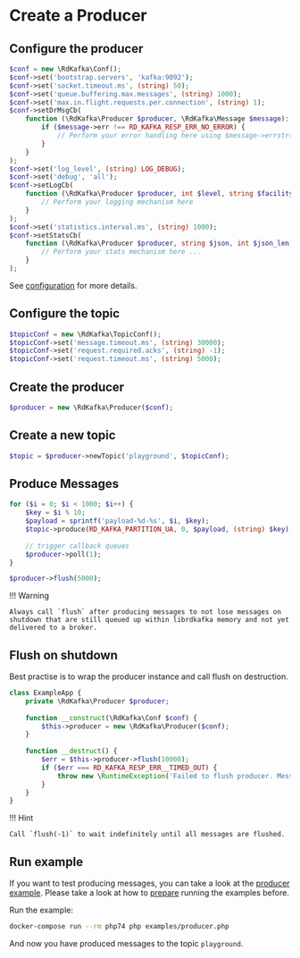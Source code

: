 # Create a Producer

## Configure the producer

```php
$conf = new \RdKafka\Conf();
$conf->set('bootstrap.servers', 'kafka:9092');
$conf->set('socket.timeout.ms', (string) 50);
$conf->set('queue.buffering.max.messages', (string) 1000);
$conf->set('max.in.flight.requests.per.connection', (string) 1);
$conf->setDrMsgCb(
    function (\RdKafka\Producer $producer, \RdKafka\Message $message): void {
        if ($message->err !== RD_KAFKA_RESP_ERR_NO_ERROR) {
            // Perform your error handling here using $message->errstr()
        }
    }
);
$conf->set('log_level', (string) LOG_DEBUG);
$conf->set('debug', 'all');
$conf->setLogCb(
    function (\RdKafka\Producer $producer, int $level, string $facility, string $message): void {
        // Perform your logging mechanism here
    }
);
$conf->set('statistics.interval.ms', (string) 1000);
$conf->setStatsCb(
    function (\RdKafka\Producer $producer, string $json, int $json_len, $opaque): void {
        // Perform your stats mechanism here ...
    }
);
```

See [configuration](configuration.md) for more details.

## Configure the topic

```php
$topicConf = new \RdKafka\TopicConf();
$topicConf->set('message.timeout.ms', (string) 30000);
$topicConf->set('request.required.acks', (string) -1);
$topicConf->set('request.timeout.ms', (string) 5000);
```

## Create the producer

```php
$producer = new \RdKafka\Producer($conf);
```

## Create a new topic

```php
$topic = $producer->newTopic('playground', $topicConf);
```

## Produce Messages

```php
for ($i = 0; $i < 1000; $i++) {
    $key = $i % 10;
    $payload = sprintf('payload-%d-%s', $i, $key);
    $topic->produce(RD_KAFKA_PARTITION_UA, 0, $payload, (string) $key);
    
    // trigger callback queues
    $producer->poll(1);
}

$producer->flush(5000);
```

!!! Warning

    Always call `flush` after producing messages to not lose messages on shutdown that are still queued up within librdkafka memory and not yet delivered to a broker.

## Flush on shutdown

Best practise is to wrap the producer instance and call flush on destruction.

```php
class ExampleApp {
    private \RdKafka\Producer $producer;
    
    function __construct(\RdKafka\Conf $conf) {
        $this->producer = new \RdKafka\Producer($conf);
    }
    
    function __destruct() {
        $err = $this->producer->flush(10000);
        if ($err === RD_KAFKA_RESP_ERR__TIMED_OUT) {
            throw new \RuntimeException('Failed to flush producer. Messages might not have been delivered.');
        }
    }
}
```

!!! Hint

    Call `flush(-1)` to wait indefinitely until all messages are flushed.

## Run example

If you want to test producing messages, you can take a look at
the [producer example](https://github.com/idealo/php-rdkafka-ffi/blob/main/examples/producer.php). Please take a look at how
to [prepare](examples.md#prepare) running the examples before.

Run the example:

```bash
docker-compose run --rm php74 php examples/producer.php
```

And now you have produced messages to the topic `playground`.
